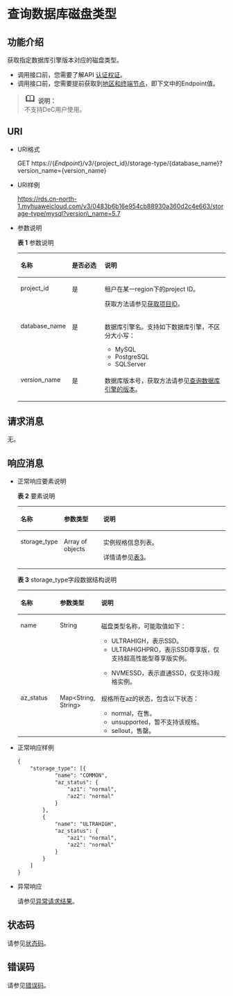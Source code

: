 # 查询数据库磁盘类型<a name="rds_04_0002"></a>

## 功能介绍<a name="section4850156117316"></a>

获取指定数据库引擎版本对应的磁盘类型。

-   调用接口前，您需要了解API  [认证权证](认证鉴权.md)。
-   调用接口前，您需要提前获取到[地区和终端节点](http://developer.huaweicloud.com/endpoint)，即下文中的Endpoint值。

>![](public_sys-resources/icon-note.gif) **说明：**   
>不支持DeC用户使用。  

## URI<a name="section28961517113719"></a>

-   URI格式

    GET https://\{_Endpoint_\}/v3/\{project\_id\}/storage-type/\{database\_name\}?version\_name=\{version\_name\}

-   URI样例

    https://rds.cn-north-1.myhuaweicloud.com/v3/0483b6b16e954cb88930a360d2c4e663/storage-type/mysql?version\_name=5.7


-   参数说明

    **表 1**  参数说明

    <a name="table4657088"></a>
    <table><thead align="left"><tr id="row60083059"><th class="cellrowborder" valign="top" width="20.979999999999997%" id="mcps1.2.4.1.1"><p id="p34889605"><a name="p34889605"></a><a name="p34889605"></a>名称</p>
    </th>
    <th class="cellrowborder" valign="top" width="16.55%" id="mcps1.2.4.1.2"><p id="p7485743"><a name="p7485743"></a><a name="p7485743"></a>是否必选</p>
    </th>
    <th class="cellrowborder" valign="top" width="62.470000000000006%" id="mcps1.2.4.1.3"><p id="p2365466"><a name="p2365466"></a><a name="p2365466"></a>说明</p>
    </th>
    </tr>
    </thead>
    <tbody><tr id="row57385070"><td class="cellrowborder" valign="top" width="20.979999999999997%" headers="mcps1.2.4.1.1 "><p id="p17679057"><a name="p17679057"></a><a name="p17679057"></a>project_id</p>
    </td>
    <td class="cellrowborder" valign="top" width="16.55%" headers="mcps1.2.4.1.2 "><p id="p22717550"><a name="p22717550"></a><a name="p22717550"></a>是</p>
    </td>
    <td class="cellrowborder" valign="top" width="62.470000000000006%" headers="mcps1.2.4.1.3 "><p id="p28182251"><a name="p28182251"></a><a name="p28182251"></a>租户在某一region下的project ID。</p>
    <p id="p181691757183820"><a name="p181691757183820"></a><a name="p181691757183820"></a>获取方法请参见<a href="获取项目ID.md">获取项目ID</a>。</p>
    </td>
    </tr>
    <tr id="row2864326155157"><td class="cellrowborder" valign="top" width="20.979999999999997%" headers="mcps1.2.4.1.1 "><p id="p41557789155220"><a name="p41557789155220"></a><a name="p41557789155220"></a>database_name</p>
    </td>
    <td class="cellrowborder" valign="top" width="16.55%" headers="mcps1.2.4.1.2 "><p id="p10737742155220"><a name="p10737742155220"></a><a name="p10737742155220"></a>是</p>
    </td>
    <td class="cellrowborder" valign="top" width="62.470000000000006%" headers="mcps1.2.4.1.3 "><p id="p64450739155220"><a name="p64450739155220"></a><a name="p64450739155220"></a>数据库引擎名。支持如下数据库引擎，不区分大小写：</p>
    <a name="ul924933143511"></a><a name="ul924933143511"></a><ul id="ul924933143511"><li>MySQL</li><li>PostgreSQL</li><li>SQLServer</li></ul>
    </td>
    </tr>
    <tr id="row4161445171"><td class="cellrowborder" valign="top" width="20.979999999999997%" headers="mcps1.2.4.1.1 "><p id="p516110417170"><a name="p516110417170"></a><a name="p516110417170"></a>version_name</p>
    </td>
    <td class="cellrowborder" valign="top" width="16.55%" headers="mcps1.2.4.1.2 "><p id="p116114111716"><a name="p116114111716"></a><a name="p116114111716"></a>是</p>
    </td>
    <td class="cellrowborder" valign="top" width="62.470000000000006%" headers="mcps1.2.4.1.3 "><p id="p31610414179"><a name="p31610414179"></a><a name="p31610414179"></a>数据库版本号，获取方法请参见<a href="查询数据库引擎的版本.md">查询数据库引擎的版本</a>。</p>
    </td>
    </tr>
    </tbody>
    </table>


## 请求消息<a name="section36474591"></a>

无。

## 响应消息<a name="section59835867"></a>

-   正常响应要素说明

    **表 2**  要素说明

    <a name="table29752153"></a>
    <table><thead align="left"><tr id="row62070345"><th class="cellrowborder" valign="top" width="19.35%" id="mcps1.2.4.1.1"><p id="p61642077"><a name="p61642077"></a><a name="p61642077"></a>名称</p>
    </th>
    <th class="cellrowborder" valign="top" width="19.03%" id="mcps1.2.4.1.2"><p id="p26952341"><a name="p26952341"></a><a name="p26952341"></a>参数类型</p>
    </th>
    <th class="cellrowborder" valign="top" width="61.62%" id="mcps1.2.4.1.3"><p id="p35656026"><a name="p35656026"></a><a name="p35656026"></a>说明</p>
    </th>
    </tr>
    </thead>
    <tbody><tr id="row2456979"><td class="cellrowborder" valign="top" width="19.35%" headers="mcps1.2.4.1.1 "><p id="p64797609"><a name="p64797609"></a><a name="p64797609"></a>storage_type</p>
    </td>
    <td class="cellrowborder" valign="top" width="19.03%" headers="mcps1.2.4.1.2 "><p id="p158510360232"><a name="p158510360232"></a><a name="p158510360232"></a>Array of objects</p>
    </td>
    <td class="cellrowborder" valign="top" width="61.62%" headers="mcps1.2.4.1.3 "><p id="p22140377"><a name="p22140377"></a><a name="p22140377"></a>实例规格信息列表。</p>
    <p id="p16922658102215"><a name="p16922658102215"></a><a name="p16922658102215"></a>详情请参见<a href="#table66531170">表3</a>。</p>
    </td>
    </tr>
    </tbody>
    </table>

    **表 3**  storage\_type字段数据结构说明

    <a name="table66531170"></a>
    <table><thead align="left"><tr id="row12984378"><th class="cellrowborder" valign="top" width="19.63%" id="mcps1.2.4.1.1"><p id="p45101667"><a name="p45101667"></a><a name="p45101667"></a>名称</p>
    </th>
    <th class="cellrowborder" valign="top" width="12.33%" id="mcps1.2.4.1.2"><p id="p29356372"><a name="p29356372"></a><a name="p29356372"></a>参数类型</p>
    </th>
    <th class="cellrowborder" valign="top" width="68.04%" id="mcps1.2.4.1.3"><p id="p29055926"><a name="p29055926"></a><a name="p29055926"></a>说明</p>
    </th>
    </tr>
    </thead>
    <tbody><tr id="row4719792"><td class="cellrowborder" valign="top" width="19.63%" headers="mcps1.2.4.1.1 "><p id="p95609428242"><a name="p95609428242"></a><a name="p95609428242"></a>name</p>
    </td>
    <td class="cellrowborder" valign="top" width="12.33%" headers="mcps1.2.4.1.2 "><p id="p29373839"><a name="p29373839"></a><a name="p29373839"></a>String</p>
    </td>
    <td class="cellrowborder" valign="top" width="68.04%" headers="mcps1.2.4.1.3 "><p id="p18543132117445"><a name="p18543132117445"></a><a name="p18543132117445"></a>磁盘类型名称，可能取值如下：</p>
    <a name="ul7711857141311"></a><a name="ul7711857141311"></a><ul id="ul7711857141311"><li>ULTRAHIGH，表示SSD。</li><li>ULTRAHIGHPRO，表示SSD尊享版，仅支持超高性能型尊享版实例。</li></ul>
    <a name="ul254372174411"></a><a name="ul254372174411"></a><ul id="ul254372174411"><li>NVMESSD，表示直通SSD，仅支持i3规格实例。</li></ul>
    </td>
    </tr>
    <tr id="row13887256172319"><td class="cellrowborder" valign="top" width="19.63%" headers="mcps1.2.4.1.1 "><p id="p722175112411"><a name="p722175112411"></a><a name="p722175112411"></a>az_status</p>
    </td>
    <td class="cellrowborder" valign="top" width="12.33%" headers="mcps1.2.4.1.2 "><p id="p12213514242"><a name="p12213514242"></a><a name="p12213514242"></a>Map&lt;String, String&gt;</p>
    </td>
    <td class="cellrowborder" valign="top" width="68.04%" headers="mcps1.2.4.1.3 "><p id="p172295182411"><a name="p172295182411"></a><a name="p172295182411"></a>规格所在az的状态，包含以下状态：</p>
    <a name="ul192219516243"></a><a name="ul192219516243"></a><ul id="ul192219516243"><li>normal，在售。</li><li>unsupported，暂不支持该规格。</li><li>sellout，售罄。</li></ul>
    </td>
    </tr>
    </tbody>
    </table>


-   正常响应样例

    ```
    {
    	"storage_type": [{
    			"name": "COMMON",
    			"az_status": {
    				"az1": "normal",
    				"az2": "normal"
    			}
    		},
    		{
    			"name": "ULTRAHIGH",
    			"az_status": {
    				"az1": "normal",
    				"az2": "normal"
    			}
    		}
    	]
    }
    ```

-   异常响应

    请参见[异常请求结果](异常请求结果.md)。


## 状态码<a name="section4778540915440"></a>

请参见[状态码](状态码.md)。

## 错误码<a name="section946032144017"></a>

请参见[错误码](错误码.md)。

